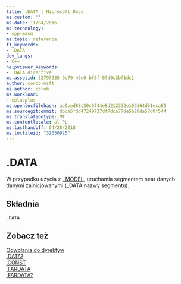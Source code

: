 ```yaml
---
title: .DATA | Microsoft Docs
ms.custom: ''
ms.date: 11/04/2016
ms.technology:
- cpp-masm
ms.topic: reference
f1_keywords:
- .DATA
dev_langs:
- C++
helpviewer_keywords:
- .DATA directive
ms.assetid: 32797935-9c79-46e0-bf6f-07d0c2bf1dc1
author: corob-msft
ms.author: corob
ms.workload:
- cplusplus
ms.openlocfilehash: ab9bed88c50c0f44e8d212332e109364d51eca89
ms.sourcegitcommit: dbca5fdd47249727df7dca77de5b20da57d0f544
ms.translationtype: MT
ms.contentlocale: pl-PL
ms.lasthandoff: 04/28/2018
ms.locfileid: "32050925"
---
```

# <a name="data"></a>.DATA
W przypadku użycia z [. MODEL](../../assembler/masm/dot-model.md), uruchamia segmentem near danych danymi zainicjowanymi (_DATA nazwy segmentu).  
  
## <a name="syntax"></a>Składnia  
  
```  
.DATA  
```  
  
## <a name="see-also"></a>Zobacz też  
 [Odwołania do dyrektyw](../../assembler/masm/directives-reference.md)   
 [.DATA?](../../assembler/masm/dot-data-q.md)   
 [.CONST](../../assembler/masm/dot-const.md)   
 [.FARDATA](../../assembler/masm/dot-fardata.md)   
 [.FARDATA?](../../assembler/masm/dot-fardata-q.md)
